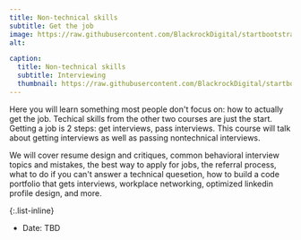 ```yaml
---
title: Non-technical skills
subtitle: Get the job
image: https://raw.githubusercontent.com/BlackrockDigital/startbootstrap-agency/master/src/assets/img/portfolio/behavioral_interviews.png
alt: 

caption:
  title: Non-technical skills
  subtitle: Interviewing
  thumbnail: https://raw.githubusercontent.com/BlackrockDigital/startbootstrap-agency/master/src/assets/img/portfolio/03-thumbnail.jpg
---
```

Here you will learn something most people don't focus on: how to actually get the job. Techical skills from the other two courses are just the start. Getting a job is 2 steps: get interviews, pass interviews. This course will talk about getting interviews as well as passing nontechnical interviews. 

We will cover resume design and critiques, common behavioral interview topics and mistakes, the best way to apply for jobs, the referral process, what to do if you can't answer a technical quesetion, how to build a code portfolio that gets interviews, workplace networking, optimized linkedin profile design, and more.  

{:.list-inline}
- Date: TBD

